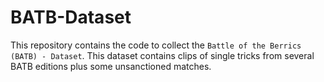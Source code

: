# BATB-Dataset

This repository contains the code to collect the `Battle of the Berrics (BATB) - Dataset`. This dataset contains clips of single tricks from several BATB editions plus some unsanctioned matches.